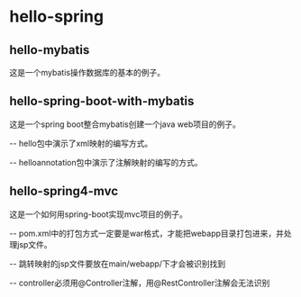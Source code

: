 # hello-spring

## hello-mybatis

这是一个mybatis操作数据库的基本的例子。


## hello-spring-boot-with-mybatis

这是一个spring boot整合mybatis创建一个java web项目的例子。

-- hello包中演示了xml映射的编写方式。

-- helloannotation包中演示了注解映射的编写的方式。

## hello-spring4-mvc

这是一个如何用spring-boot实现mvc项目的例子。

-- pom.xml中的打包方式一定要是war格式，才能把webapp目录打包进来，并处理jsp文件。

-- 跳转映射的jsp文件要放在main/webapp/下才会被识别找到

-- controller必须用@Controller注解，用@RestController注解会无法识别


